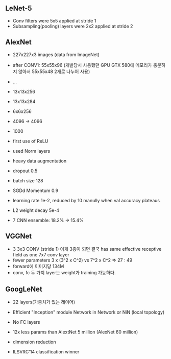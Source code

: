 ## LeNet-5
 * Conv filters were 5x5 applied at stride 1
 * Subsampling(pooling) layers were 2x2 applied at stride 2

## AlexNet
 * 227x227x3 images (data from ImageNet)
 * after CONV1: 55x55x96 
   (개발당시 사용했던 GPU GTX 580에 메모리가 
   충분하지 않아서 55x55x48 2개로 나누어 사용)
 * ...
 * 13x13x256
 * 13x13x284
 * 6x6x256
 * 4096 -> 4096
 * 1000

 * first use of ReLU
 * used Norm layers
 * heavy data augmentation
 * dropout 0.5
 * batch size 128
 * SGDd Momentum 0.9
 * learning rate 1e-2, reduced by 10 manully when val accuracy plateaus
 * L2 weight decay 5e-4
 * 7 CNN ensemble: 18.2% -> 15.4%

## VGGNet
 * 3 3x3 CONV (stride 1)
   이게 3층이 되면 결국 has same effective receptive field as one 7x7 
   conv layer
 * fewer parameters
   3 x (3^2 x C^2) vs 7^2 x C^2
   => 27 : 49
 * forward에 이미지당 134M
 * conv, fc 두 가지 layer는 weight가 training 가능하다.

## GoogLeNet
 * 22 layers(가중치가 있는 레이어)

 * Efficient "Inception" module
   Network in Network or NiN (local topology)
 * No FC layers
 * 12x less params than AlextNet
   5 million (AlexNet 60 million)

 * dimension reduction

 * ILSVRC'14 classification winner

